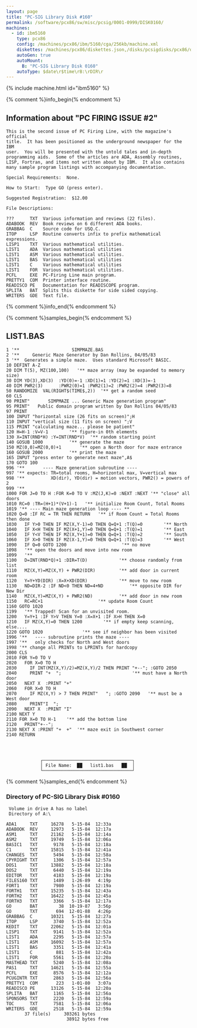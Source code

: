 ```yaml
---
layout: page
title: "PC-SIG Library Disk #160"
permalink: /software/pcx86/sw/misc/pcsig/0001-0999/DISK0160/
machines:
  - id: ibm5160
    type: pcx86
    config: /machines/pcx86/ibm/5160/cga/256kb/machine.xml
    diskettes: /machines/pcx86/diskettes.json,/disks/pcsigdisks/pcx86/diskettes.json
    autoGen: true
    autoMount:
      B: "PC-SIG Library Disk 0160"
    autoType: $date\r$time\rB:\rDIR\r
---
```


{% include machine.html id="ibm5160" %}

{% comment %}info_begin{% endcomment %}

## Information about "PC FIRING ISSUE #2"

    This is the second issue of PC Firing Line, with the magazine's official
    title.  It has been positioned as the underground newspaper for the IBM
    user.  You will be presented with the untold tales and in-depth
    programming aids.  Some of the articles are ADA, Assembly routines,
    LISP, Fortran, and items not written about by IBM.  It also contains
    many sample program listings with accompanying documentation.
    
    Special Requirements:  None.
    
    How to Start:  Type GO (press enter).
    
    Suggested Registration:  $12.00
    
    File Descriptions:
    
    ???      TXT  Various information and reviews (22 files).
    ADABOOK  REV  Book reviews on 6 different ADA books.
    GRABBAG  C    Source code for USQ.C.
    ITOP     LSP  Routine converts infix to prefix mathematical expressions.
    LISP1    TXT  Various mathematical utilities.
    LIST1    ADA  Various mathematical utilities
    LIST1    ASM  Various mathematical utilities.
    LIST1    BAS  Various mathematical utilities
    LIST1    C    Various mathematical utilities
    LIST1    FOR  Various mathematical utilities.
    PCFL     EXE  PC-Firing Line main program.
    PRETTY1  COM  Printer interface routine.
    READISCO PE   Documentation for READISCOPE program.
    SPLITA   BAT  Splits this diskette for side sided copying.
    WRITERS  GDE  Text file.
{% comment %}info_end{% endcomment %}

{% comment %}samples_begin{% endcomment %}

## LIST1.BAS

```bas
1 '**                    SIMPMAZE.BAS
2 '**     Generic Maze Generator by Dan Rollins, 04/05/83
3 '**  Generates a simple maze.  Uses standard Microsoft BASIC.
10 DEFINT A-Z
20 DIM T(5), MZ(100,100)   '** maze array (may be expanded to memory size)
30 DIM YD(3),XD(3)  :YD(0)=-1 :XD(1)=1 :YD(2)=1	:XD(3)=-1
40 DIM PWR2(3)	    :PWR2(0)=1 :PWR2(1)=2 :PWR2(2)=4 :PWR2(3)=8
50 RANDOMIZE  VAL(RIGHT$(TIME$,2))  '** get a random seed
60 CLS
90 PRINT"       SIMPMAZE ... Generic Maze generation program"
95 PRINT"   Public domain program written by Dan Rollins 04/05/83
97 PRINT
100 INPUT "horizontal size (26 fits on screen)";H
110 INPUT "vertical size (11 fits on screen) ";V
115 PRINT "calculating maze... please be patient"
120 H=H-1 :V=V-1		'** figure-in 0th elements
130 X=INT(RND*H) :Y=INT(RND*V)	'** random starting point
140 GOSUB 1000			'** generate the maze
150 MZ(0,0)=MZ(0,0)+1		'** open a North door for maze entrance
160 GOSUB 2000			'** print the maze
165 INPUT "press enter to generate next maze",A$
170 GOTO 100
996 '**       ---- Maze generation subroutine ----
997 '** expects: TR=total rooms, H=horizontal max, V=vertical max
998 '**          XD(dir), YD(dir) = motion vectors, PWR2() = powers of 2
999 '**
1000 FOR J=0 TO	H :FOR K=0 TO V	:MZ(J,K)=0 :NEXT :NEXT '** "close" all doors
1010 RC=0 :TR=(H+1)*(V+1)-1	  '** initialize Room Count, Total Rooms
1019 '** ---- Main maze generation loop ---- **
1020 Q=0 :IF RC	= TR THEN RETURN   '** if Room Count = Total Rooms then done
1030   IF Y>0 THEN IF MZ(X,Y-1)=0 THEN Q=Q+1 :T(Q)=0	    '** North
1040   IF X<H THEN IF MZ(X+1,Y)=0 THEN Q=Q+1 :T(Q)=1	    '** East
1050   IF Y<V THEN IF MZ(X,Y+1)=0 THEN Q=Q+1 :T(Q)=2	    '** South
1060   IF X>0 THEN IF MZ(X-1,Y)=0 THEN Q=Q+1 :T(Q)=3	    '** West
1090   IF Q=0 GOTO 1200					    '** no move
1098   '** open the doors and move into new room
1099   '**
1100   D=INT(RND*Q)+1 :DIR=T(D)		       '** choose randomly from list
1110   MZ(X,Y)=MZ(X,Y) + PWR2(DIR)	       '** add door in current room
1120   Y=Y+YD(DIR) :X=X+XD(DIR)		       '** move to new room
1130   ND=DIR-2	:IF ND<0 THEN ND=4+ND	       '** opposite DIR for New Dir
1140   MZ(X,Y)=MZ(X,Y) + PWR2(ND)	       '** add door in new room
1150   RC=RC+1				       '** update Room Count
1160 GOTO 1020
1199   '** Trapped! Scan for an unvisited room.
1200   Y=Y+1 :IF Y>V THEN Y=0 :X=X+1 :IF X>H THEN X=0
1210   IF MZ(X,Y)=0 THEN 1200	     '** if empty keep scanning, else....
1220 GOTO 1020			     '** see if neighbor has been visited
1996 '**   ---- subroutine prints the maze ----
1997 '**   only checks for North and West doors
1998 '** change all PRINTs to LPRINTs for hardcopy
2000 CLS
2010 FOR Y=0 TO	V
2020   FOR X=0 TO H
2030	 IF INT(MZ(X,Y)/2)=MZ(X,Y)/2 THEN PRINT	"+--"; :GOTO 2050
2040	 PRINT "+  ";                           '** must have a North door
2050   NEXT X  :PRINT "+"
2060   FOR X=0 TO H
2070	 IF MZ(X,Y) > 7	THEN PRINT"   "; :GOTO 2090   '** must be a West door
2080	 PRINT"I  ";
2090   NEXT X  :PRINT "I"
2100 NEXT Y
2110 FOR X=0 TO	H-1	   '** add the bottom line
2120   PRINT"+--";
2130 NEXT X :PRINT "+  +"  '** maze exit in Southwest corner
2140 RETURN




		     ┌──────────────────────────────────┐
		     │ File Name:  ██	list1.bas   ██	│
		     └──────────────────────────────────┘
```

{% comment %}samples_end{% endcomment %}

### Directory of PC-SIG Library Disk #0160

     Volume in drive A has no label
     Directory of A:\

    ADA1     TXT     16278   5-15-84  12:33a
    ADABOOK  REV     12973   5-15-84  12:17a
    ASM1     TXT     21162   5-15-84  12:14a
    ASM2     TXT     19749   5-15-84  12:06a
    BASIC1   TXT      9178   5-15-84  12:18a
    C1       TXT     15815   5-15-84  12:41a
    CHANGES  TXT      5494   5-15-84  12:58a
    CPYRIGHT TXT      1306   5-15-84  12:57a
    DOS1     TXT     13882   5-15-84  12:18a
    DOS2     TXT      6440   5-15-84  12:19a
    EDITOR   TXT      4183   5-15-84  12:19a
    FILES160 TXT      1489   1-26-89   4:19p
    FORT1    TXT      7980   5-15-84  12:19a
    FORTH1   TXT     15235   5-15-84  12:43a
    FORTH2   TXT     16422   5-15-84  12:45a
    FORTH3   TXT      3366   5-15-84  12:17a
    GO       BAT        38  10-19-87   3:56p
    GO       TXT       694  12-01-88   4:26p
    GRABBAG  C       10321   5-15-84  12:27a
    ITOP     LSP      3740   5-15-84  12:52a
    KEDIT    TXT     22062   5-15-84  12:01a
    LISP1    TXT      9141   5-15-84  12:52a
    LIST1    ADA      2295   5-15-84  12:57a
    LIST1    ASM     16092   5-15-84  12:57a
    LIST1    BAS      3351   5-15-84  12:41a
    LIST1    C         881   5-15-84  12:42a
    LIST1    FOR      5561   5-15-84  12:20a
    MASTHEAD TXT      5240   5-15-84  12:08a
    PAS1     TXT     14621   5-15-84  12:55a
    PCFL     EXE      8576   5-15-84  12:12a
    PCUGINTR TXT      2863   5-15-84  12:56a
    PRETTY1  COM       223   1-01-80   3:07a
    READISCO PE      13126   5-15-84  12:20a
    SPLITA   BAT      1165   5-15-84  12:56a
    SPONSORS TXT      2220   5-15-84  12:59a
    TOC      TXT      7581   5-15-84  12:06a
    WRITERS  GDE      2518   5-15-84  12:59a
           37 file(s)     303261 bytes
                           38912 bytes free
